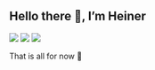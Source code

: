 ## Hello there 🤖, I’m Heiner

[![](https://img.shields.io/badge/LinkedIn%20-0a66c2.svg?logo=LinkedIn&logoColor=white)](https://www.linkedin.com/in/heinernunez/)
[![](https://img.shields.io/badge/GitHub%20-black.svg?logo=GitHub&logoColor=white)](https://github.com/heinunez)
[![](https://img.shields.io/badge/StackShare%20-0690FA.svg?logo=StackShare&logoColor=white)](https://stackshare.io/heinunez/my-stack)

That is all for now 👾
